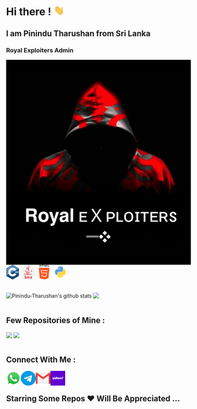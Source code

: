 # **Hi there !** <img src="https://github.com/Pinindu-Tharushan/Pinindu-Tharushan/blob/main/Assets/Hi.gif" width="29px">
<div>
<h2>I am Pinindu Tharushan from Sri Lanka </h2>
<h3>Royal Exploiters Admin</h3>
</div>
<div>
<img align="center" src="https://github.com/Pinindu-Tharushan/Pinindu-Tharushan/blob/main/Assets/back.png">
</div>
<div id="langs"><img align="center" src="https://github.com/Pinindu-Tharushan/Pinindu-Tharushan/blob/main/Assets/c.svg" width="7%"/>
<img align="center" src="https://github.com/Pinindu-Tharushan/Pinindu-Tharushan/blob/main/Assets/java.png" width="8%"/>
<img align="center" src="https://github.com/Pinindu-Tharushan/Pinindu-Tharushan/blob/main/Assets/html-5.svg" width="8%"/>
<img align="center" src="https://github.com/Pinindu-Tharushan/Pinindu-Tharushan/blob/main/Assets/python.svg" width="8%"/>
</div>
<br>&nbsp;
<div id="stats">
<img align="center" src="https://github-readme-stats.vercel.app/api?username=Pinindu-Tharushan&show_icons=true&theme=dark&line_height=27" alt="Pinindu-Tharushan's github stats"/>
<img align="center" src="https://github-readme-stats.vercel.app/api/top-langs/?username=Pinindu-Tharushan&theme=dark&hide_langs_below=1" />
</div>
</br>
<h2>Few Repositories of Mine :</h2>
<div id="two_repo">
<a href="https://github.com/Pinindu-Tharushan/YT-TO-MP4" ><img align="center" src="https://github-readme-stats.vercel.app/api/pin/?username=Pinindu-Tharushan&repo=YT-TO-MP4&theme=dark"></a>
<a href="https://github.com/Pinindu-Tharushan/QR-monkey" ><img align="center" src="https://github-readme-stats.vercel.app/api/pin/?username=Pinindu-Tharushan&repo=QR-monkey&theme=dark" ></a>
</div>
</br>
<h2>Connect With Me :</h2>
<div id="links">
<a href="https://w.me/+94702801713">
  <img align="left" alt="WhatsApp" width="8%" src="https://github.com/Pinindu-Tharushan/Pinindu-Tharushan/blob/main/Assets/WhatsApp.png" />
</a>
<a href="https://t.me/PininduTharushan">
  <img align="left" alt="Telegram" width="8%" src="https://github.com/Pinindu-Tharushan/Pinindu-Tharushan/blob/main/Assets/telegram.svg" />
</a> &nbsp;&nbsp;
<a href="mailto:pinindutharushan33@gmail.com">
  <img align="left" alt="Gmail" width="8%" src="https://github.com/Pinindu-Tharushan/Pinindu-Tharushan/blob/main/Assets/gmail.svg" />
</a>
<a href="mailto:pinindutharushan33@yahoo.com">
  <img align="left" alt="Yahoo" width="8%" src="https://github.com/Pinindu-Tharushan/Pinindu-Tharushan/blob/main/Assets/yahoo.png" />
</a>
</div>                                                                                                                     
</br>
<h2> Starring Some Repos ❤️ Will Be Appreciated ...  </h2>
